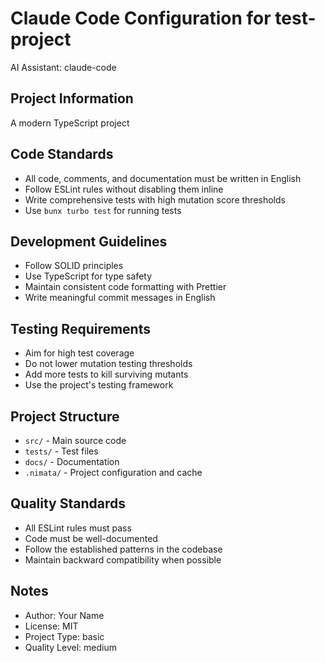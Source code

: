 # Claude Code Configuration for test-project

AI Assistant: claude-code

## Project Information

A modern TypeScript project

## Code Standards

- All code, comments, and documentation must be written in English
- Follow ESLint rules without disabling them inline
- Write comprehensive tests with high mutation score thresholds
- Use `bunx turbo test` for running tests

## Development Guidelines

- Follow SOLID principles
- Use TypeScript for type safety
- Maintain consistent code formatting with Prettier
- Write meaningful commit messages in English

## Testing Requirements

- Aim for high test coverage
- Do not lower mutation testing thresholds
- Add more tests to kill surviving mutants
- Use the project's testing framework

## Project Structure

- `src/` - Main source code
- `tests/` - Test files
- `docs/` - Documentation
- `.nimata/` - Project configuration and cache

## Quality Standards

- All ESLint rules must pass
- Code must be well-documented
- Follow the established patterns in the codebase
- Maintain backward compatibility when possible

## Notes

- Author: Your Name
- License: MIT
- Project Type: basic
- Quality Level: medium
